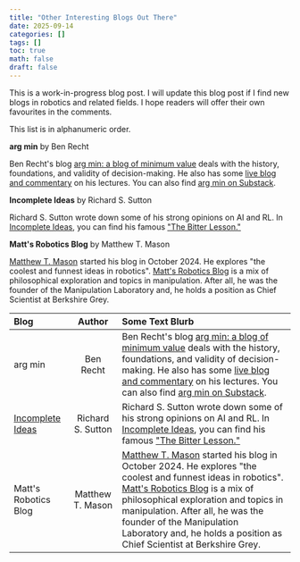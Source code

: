 ```yaml
---
title: "Other Interesting Blogs Out There"
date: 2025-09-14
categories: []
tags: []
toc: true
math: false
draft: false
---
```



This is a work-in-progress blog post.
I will update this blog post if I find new blogs in robotics and related fields.
I hope readers will offer their own favourites in the comments.

This list is in alphanumeric order.



**arg min** by Ben Recht

Ben Recht's blog [arg min: a blog of minimum value](https://www.argmin.net/) deals with the history, foundations, and validity of decision-making.
He also has some [live blog and commentary](https://www.argmin.net/p/lecture-blogs) on his lectures.
You can also find [arg min on Substack](https://substack.com/@beenwrekt).


**Incomplete Ideas** by Richard S. Sutton

Richard S. Sutton wrote down some of his strong opinions on AI and RL.  In [Incomplete Ideas](http://www.incompleteideas.net/), you can find his famous ["The Bitter Lesson."](http://www.incompleteideas.net/IncIdeas/BitterLesson.html)


**Matt's Robotics Blog** by Matthew T. Mason

[Matthew T. Mason](https://en.wikipedia.org/wiki/Matthew_T._Mason) started his blog in October 2024.
He explores "the coolest and funnest ideas in robotics".
[Matt's Robotics Blog](https://mtmason.com/matt-mason-robotics-blog/) is a mix of philosophical exploration and topics in manipulation.
After all, he was the founder of the Manipulation Laboratory and, he holds a position as Chief Scientist at Berkshire Grey.


| Blog                                               |     Author      | Some Text Blurb                                                                                                                                                                                                                                                                                                                                                                                                                   |
|:---------------------------------------------------|:---------------:|:----------------------------------------------------------------------------------------------------------------------------------------------------------------------------------------------------------------------------------------------------------------------------------------------------------------------------------------------------------------------------------------------------------------------------------|
| arg min                                            |    Ben Recht    | Ben Recht's blog [arg min: a blog of minimum value](https://www.argmin.net/) deals with the history, foundations, and validity of decision-making. He also has some [live blog and commentary](https://www.argmin.net/p/lecture-blogs) on his lectures. You can also find [arg min on Substack](https://substack.com/@beenwrekt).                                                                                                 |
| [Incomplete Ideas](http://www.incompleteideas.net/)|Richard S. Sutton| Richard S. Sutton wrote down some of his strong opinions on AI and RL.  In [Incomplete Ideas](http://www.incompleteideas.net/), you can find his famous ["The Bitter Lesson."](http://www.incompleteideas.net/IncIdeas/BitterLesson.html)|
| Matt's Robotics Blog                               |Matthew T. Mason | [Matthew T. Mason](https://en.wikipedia.org/wiki/Matthew_T._Mason) started his blog in October 2024. He explores "the coolest and funnest ideas in robotics". [Matt's Robotics Blog](https://mtmason.com/matt-mason-robotics-blog/) is a mix of philosophical exploration and topics in manipulation. After all, he was the founder of the Manipulation Laboratory and, he holds a position as Chief Scientist at Berkshire Grey. |

